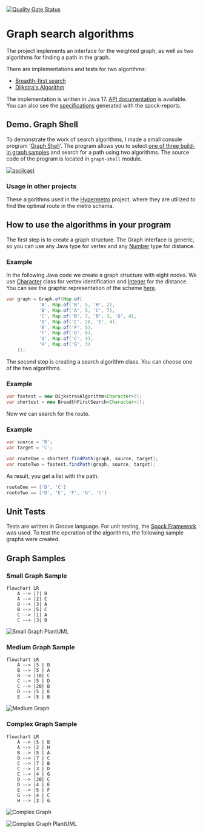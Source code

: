 [![Quality Gate Status](https://sonarcloud.io/api/project_badges/measure?project=rabestro_algorithms&metric=alert_status)](https://sonarcloud.io/summary/new_code?id=rabestro_algorithms)

# Graph search algorithms

The project implements an interface for the weighted graph, as well as two algorithms for finding a path in the graph.

There are implementations and tests for two algorithms:

- [Breadth-first search](https://en.wikipedia.org/wiki/Breadth-first_search)
- [Dijkstra's Algorithm](https://en.wikipedia.org/wiki/Dijkstra%27s_algorithm)

The implementation is written in Java 17. [API documentation](https://algorithms.jc.id.lv/docs/api/) is available. You
can also see the [specifications](https://algorithms.jc.id.lv/docs/spock-reports/) generated with the spock-reports.

## Demo. Graph Shell

To demonstrate the work of search algorithms, I made a small console program '[Graph Shell](graph-shell/README.md)'. The program allows you to select [one of three build-in graph samples](#Graph-Samples) and search for a path using two algorithms. The source code of the program is located in `graph-shell` module. 

[![asciicast](https://asciinema.org/a/468058.svg)](https://asciinema.org/a/468058)

### Usage in other projects

These algorithms used in the [Hypermetro](https://rabestro.github.io/hypermetro/) project, where they are
utilized to find the optimal route in the metro schema. 


## How to use the algorithms in your program

The first step is to create a graph structure. The Graph interface is generic, so you can use any Java type for vertex
and any [Number](https://docs.oracle.com/en/java/javase/17/docs/api/java.base/java/lang/Number.html) type for distance.

### Example
In the following Java code we create a graph structure with eight nodes. We use [Character](https://docs.oracle.com/en/java/javase/17/docs/api/java.base/java/lang/Character.html) class for vertex identification and [Integer](https://docs.oracle.com/en/java/javase/17/docs/api/java.base/java/lang/Integer.html) for the distance. You can see the graphic representation of the scheme [here](docs/assets/complex.gif). 

```java
var graph = Graph.of(Map.of(
            'A', Map.of('B', 5, 'H', 2),
            'B', Map.of('A', 5, 'C', 7),
            'C', Map.of('B', 7, 'D', 3, 'G', 4),
            'D', Map.of('C', 20, 'E', 4),
            'E', Map.of('F', 5),
            'F', Map.of('G', 6),
            'G', Map.of('C', 4),
            'H', Map.of('G', 3)
    ));
```

The second step is creating a search algorithm class. You can choose one of the two algorithms. 

### Example

```java
var fastest = new DijkstrasAlgorithm<Character>();
var shortest = new BreadthFirstSearch<Character>();
```

Now we can search for the route.

### Example

```java
var source = 'D';
var target = 'C';

var routeOne = shortest.findPath(graph, source, target);
var routeTwo = fastest.findPath(graph, source, target);
```

As result, you get a list with the path. 

```java
routeOne == ['D', 'C']   
routeTwo == ['D', 'E', 'F', 'G', 'C']
```

## Unit Tests

Tests are written in Groove language. For unit testing, the [Spock Framework](https://spockframework.org/) was used. To test the operation of the algorithms, the following sample graphs were created.

## Graph Samples

### Small Graph Sample

```mermaid
flowchart LR
    A --> |7| B
    A --> |2| C
    B --> |3| A
    B --> |5| C
    C --> |1| A
    C --> |3| B
```
![Small Graph PlantUML](http://www.plantuml.com/plantuml/svg/bT2n3e8m483XcJv5mmo36EDWQWGMTqV2SD03cXmjQQk9CRwx4CN0fhVTbpyttCbvi5uQpwHgBGmTl_H0n1yiQ8ps6deKuHdfXbxL4ALM0KKEj8iTMjM4BD168Yz-YaiMe6p_gD-tQqF62b9jvokwOX9nv--4eb54ACUjWm55hMnDM1vOaFBuo3DU45H8Ol-bVAPaecoYTARjI7oSR1NkFfglsirIi-M59pkXbkCtNm00)


### Medium Graph Sample

```mermaid
flowchart LR
    A --> |5 | B
    B --> |5 | A
    B --> |10| C
    C --> |5 | D
    C --> |20| B
    D --> |5 | E
    E --> |5 | B
```

![Medium Graph](docs/assets/medium.gif)

### Complex Graph Sample

```mermaid
flowchart LR
    A --> |5 | B
    A --> |2 | H
    B --> |5 | A
    B --> |7 | C
    C --> |7 | B
    C --> |3 | D
    C --> |4 | G
    D --> |20| C
    D --> |4 | E
    E --> |5 | F
    G --> |4 | C
    H --> |3 | G
```

![Complex Graph](docs/assets/complex.gif)

![Complex Graph PlantUML](http://www.plantuml.com/plantuml/proxy?cache=no&src=https://raw.githubusercontent.com/rabestro/graph-pathfinding-algorithms/master/graph-shell/docs/complex.puml)
